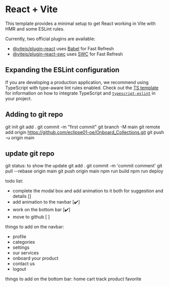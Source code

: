 # React + Vite

This template provides a minimal setup to get React working in Vite with HMR and some ESLint rules.

Currently, two official plugins are available:

- [@vitejs/plugin-react](https://github.com/vitejs/vite-plugin-react/blob/main/packages/plugin-react) uses [Babel](https://babeljs.io/) for Fast Refresh
- [@vitejs/plugin-react-swc](https://github.com/vitejs/vite-plugin-react/blob/main/packages/plugin-react-swc) uses [SWC](https://swc.rs/) for Fast Refresh

## Expanding the ESLint configuration

If you are developing a production application, we recommend using TypeScript with type-aware lint rules enabled. Check out the [TS template](https://github.com/vitejs/vite/tree/main/packages/create-vite/template-react-ts) for information on how to integrate TypeScript and [`typescript-eslint`](https://typescript-eslint.io) in your project.


## Adding to git repo

git init
git add .
git commit -m "first commit"
git branch -M main
git remote add origin https://github.com/eclipse01-oe/Onboard_Collections.git
git push -u origin main

## update git repo

git status: to show the update
git add .
git commit -m 'commit comment'
git pull --rebase origin main
git push origin main
npm run build
npm run deploy

todo list:
- complete the modal box and add animation to it both for suggestion and details []
- add animation to the navbar [✔️]
- work on the bottom bar [✔️]
- move to github [ ]

things to add on the navbar:
- profile
- categories
- settings
- our services
- onboard your product
- contact us
- logout

things to add on the bottom bar:
home
cart
track product
favorite
